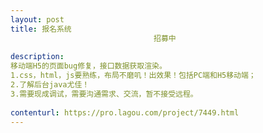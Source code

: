 ```yaml
---                
layout: post       
title: 报名系统
                                招募中
           
description: 
移动端H5的页面bug修复，接口数据获取渲染。 
1.css，html，js要熟练，布局不磨叽！出效果！包括PC端和H5移动端； 
2.了解后台java尤佳！ 
3.需要现成调试，需要沟通需求、交流，暂不接受远程。
     
contenturl: https://pro.lagou.com/project/7449.html      
---                 
```

